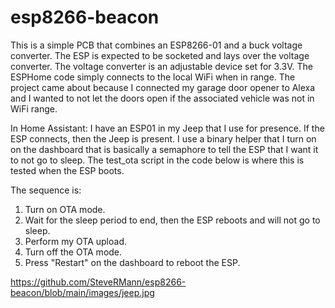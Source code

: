 # esp8266-beacon
This is a simple PCB that combines an ESP8266-01 and a buck voltage converter. The ESP is expected to be socketed and lays over the voltage converter.
The voltage converter is an adjustable device set for 3.3V.
The ESPHome code simply connects to the local WiFi when in range.
The project came about because I connected my garage door opener to Alexa and I wanted to not let the doors open if the associated vehicle was not in WiFi range.

In Home Assistant:
I have an ESP01 in my Jeep that I use for presence.
If the ESP connects, then the Jeep is present.
I use a binary helper that I turn on on the dashboard that is basically a semaphore to tell the ESP that I want it to not go to sleep. The test_ota script in the code below is where this is tested when the ESP boots.

The sequence is:
1. Turn on OTA mode.
2. Wait for the sleep period to end, then the ESP reboots and will not go to sleep.
3. Perform my OTA upload.
4. Turn off the OTA mode.
5. Press "Restart" on the dashboard to reboot the ESP.

https://github.com/SteveRMann/esp8266-beacon/blob/main/images/jeep.jpg
